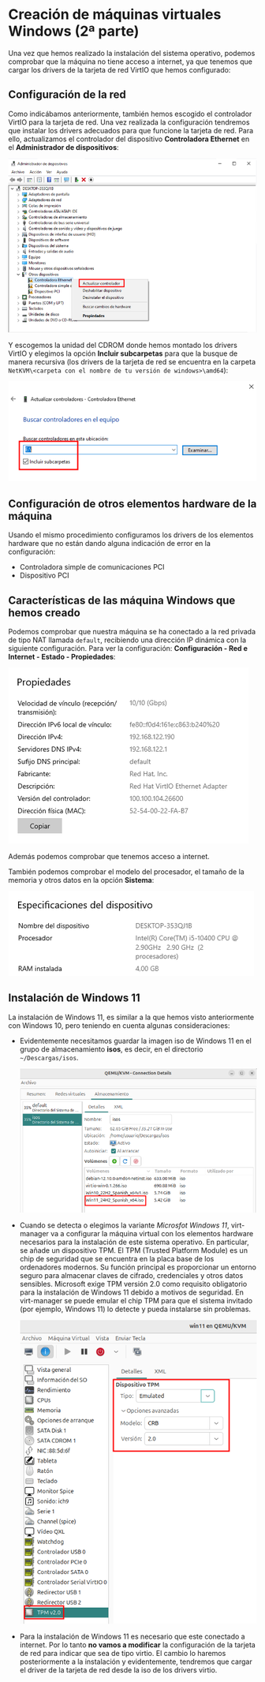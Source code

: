 # Creación de máquinas virtuales Windows (2ª parte)

Una vez que hemos realizado la instalación del sistema operativo, podemos comprobar que la máquina no tiene acceso a internet, ya que tenemos que cargar los drivers de la tarjeta de red VirtIO que hemos configurado:

## Configuración de la red

Como indicábamos anteriormente, también hemos escogido el controlador VirtIO para la tarjeta de red. Una vez realizada la configuración tendremos que instalar los drivers adecuados para que funcione la tarjeta de red. Para ello, actualizamos el controlador del dispositivo **Controladora Ethernet** en el **Administrador de dispositivos**:

![virt-manager](img/windows10.png)

Y escogemos la unidad del CDROM donde hemos montado los drivers VirtIO y elegimos la opción **Incluir subcarpetas** para que la busque de manera recursiva (los drivers de la tarjeta de red se encuentra en la carpeta `NetKVM\<carpeta con el nombre de tu versión de windows>\amd64`):

![virt-manager](img/windows11.png)

## Configuración de otros elementos hardware de la máquina

Usando el mismo procedimiento configuramos los drivers de los elementos hardware que no están dando alguna indicación de error en la configuración:

* Controladora simple de comunicaciones PCI
* Dispositivo PCI

## Características de las máquina Windows que hemos creado

Podemos comprobar que nuestra máquina se ha conectado a la red privada de tipo NAT llamada `default`, recibiendo una dirección IP dinámica con la siguiente configuración. Para ver la configuración: **Configuración - Red e Internet - Estado - Propiedades**:

![virt-manager](img/windows12.png)

Además podemos comprobar que tenemos acceso a internet.

También podemos comprobar el modelo del procesador, el tamaño de la memoria y otros datos en la opción **Sistema**:

![virt-manager](img/windows13.png)


## Instalación de Windows 11

La instalación de Windows 11, es similar a la que hemos visto anteriormente con Windows 10, pero teniendo en cuenta algunas consideraciones:

* Evidentemente necesitamos guardar la imagen iso de Windows 11 en el grupo de almacenamiento **isos**, es decir, en el directorio `~/Descargas/isos`.

    ![win11](img/windows_11_1.png)

* Cuando se detecta o elegimos la variante *Microsfot Windows 11*, virt-manager va a configurar la máquina virtual con los elementos hardware necesarios para la instalación de este sistema operativo. En particular, se añade un dispositivo TPM. El TPM (Trusted Platform Module) es un chip de seguridad que se encuentra en la placa base de los ordenadores modernos. Su función principal es proporcionar un entorno seguro para almacenar claves de cifrado, credenciales y otros datos sensibles. Microsoft exige TPM versión 2.0 como requisito obligatorio para la instalación de Windows 11 debido a motivos de seguridad. En virt-manager se puede emular el chip TPM para que el sistema invitado (por ejemplo, Windows 11) lo detecte y pueda instalarse sin problemas.

    ![win11](img/windows_11_2.png)

* Para la instalación de Windows 11 es necesario que este conectado a internet. Por lo tanto **no vamos a modificar** la configuración de la tarjeta de red para indicar que sea de tipo virtio. El cambio lo haremos posteriormente a la instalación y evidentemente, tendremos que cargar el driver de la tarjeta de red desde la iso de los drivers virtio.


